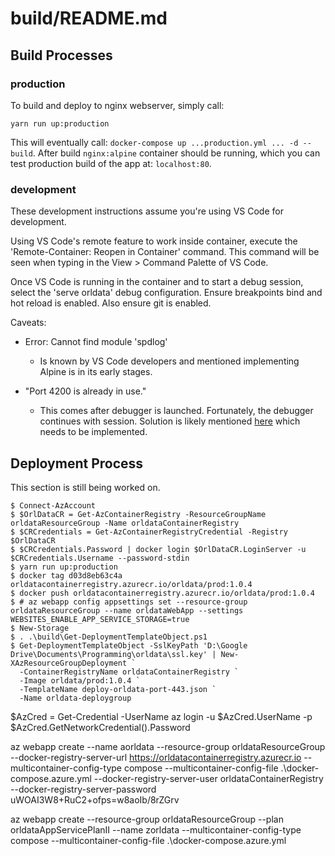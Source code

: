 # build/README.md

## Build Processes

### production

To build and deploy to nginx webserver, simply call:

```shell
yarn run up:production
```

This will eventually call: `docker-compose up ...production.yml ... -d --build`. After build `nginx:alpine` container should be running, which you can test production build of the app at: `localhost:80`.

### development

These development instructions assume you're using VS Code for development.

Using VS Code's remote feature to work inside container, execute the 'Remote-Container: Reopen in Container' command. This command will be seen when typing in the View > Command Palette of VS Code.

Once VS Code is running in the container and to start a debug session, select the 'serve orldata' debug configuration. Ensure breakpoints bind and hot
reload is enabled. Also ensure git is enabled.

Caveats:

- Error: Cannot find module 'spdlog'
  - Is known by VS Code developers and mentioned implementing Alpine is in its early stages.

- "Port 4200 is already in use."
  - This comes after debugger is launched. Fortunately, the debugger continues with session. Solution is likely mentioned [here](https://code.visualstudio.com/docs/remote/containers#_creating-a-devcontainerjson-file) which needs to be implemented.

## Deployment Process

This section is still being worked on.
```
$ Connect-AzAccount
$ $OrlDataCR = Get-AzContainerRegistry -ResourceGroupName orldataResourceGroup -Name orldataContainerRegistry
$ $CRCredentials = Get-AzContainerRegistryCredential -Registry $OrlDataCR
$ $CRCredentials.Password | docker login $OrlDataCR.LoginServer -u $CRCredentials.Username --password-stdin
$ yarn run up:production
$ docker tag d03d8eb63c4a orldatacontainerregistry.azurecr.io/orldata/prod:1.0.4
$ docker push orldatacontainerregistry.azurecr.io/orldata/prod:1.0.4
$ # az webapp config appsettings set --resource-group orldataResourceGroup --name orldataWebApp --settings WEBSITES_ENABLE_APP_SERVICE_STORAGE=true
$ New-Storage
$ . .\build\Get-DeploymentTemplateObject.ps1
$ Get-DeploymentTemplateObject -SslKeyPath 'D:\Google Drive\Documents\Programming\orldata\ssl.key' | New-XAzResourceGroupDeployment `
  -ContainerRegistryName orldataContainerRegistry `
  -Image orldata/prod:1.0.4 `
  -TemplateName deploy-orldata-port-443.json `
  -Name orldata-deploygroup
```


$AzCred = Get-Credential -UserName <username>
az login -u $AzCred.UserName -p $AzCred.GetNetworkCredential().Password

az webapp create --name aorldata --resource-group orldataResourceGroup --docker-registry-server-url https://orldatacontainerregistry.azurecr.io  --multicontainer-config-type compose --multicontainer-config-file .\docker-compose.azure.yml --docker-registry-server-user orldataContainerRegistry --docker-registry-server-password uWOAI3W8+RuC2+ofps=w8aoIb/8rZGrv

az webapp create --resource-group orldataResourceGroup --plan orldataAppServicePlanII --name zorldata  --multicontainer-config-type compose --multicontainer-config-file .\docker-compose.azure.yml
